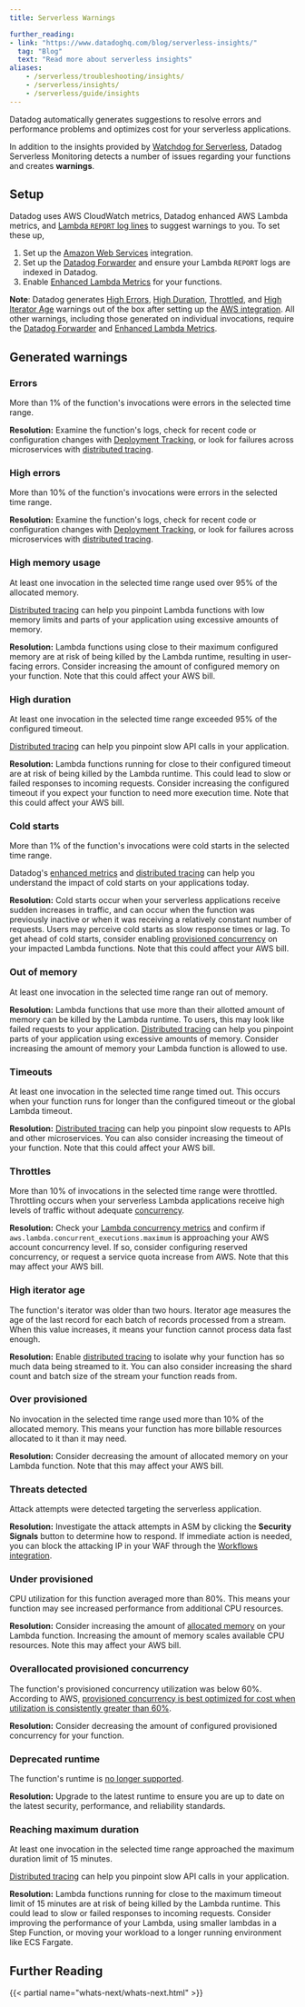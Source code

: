 ```yaml
---
title: Serverless Warnings

further_reading:
- link: "https://www.datadoghq.com/blog/serverless-insights/"
  tag: "Blog"
  text: "Read more about serverless insights"
aliases:
    - /serverless/troubleshooting/insights/
    - /serverless/insights/
    - /serverless/guide/insights
---
```


Datadog automatically generates suggestions to resolve errors and performance problems and optimizes cost for your serverless applications.

In addition to the insights provided by [Watchdog for Serverless][1], Datadog Serverless Monitoring detects a number of issues regarding your functions and creates **warnings**.


## Setup

Datadog uses AWS CloudWatch metrics, Datadog enhanced AWS Lambda metrics, and [Lambda `REPORT` log lines][2] to suggest warnings to you. To set these up,

 1. Set up the [Amazon Web Services][3] integration.
 2. Set up the [Datadog Forwarder][4] and ensure your Lambda `REPORT` logs are indexed in Datadog.
 3. Enable [Enhanced Lambda Metrics][5] for your functions.

**Note**: Datadog generates [High Errors](#high-errors), [High Duration](#high-duration), [Throttled](#throttles), and [High Iterator Age](#high-iterator-age) warnings out of the box after setting up the [AWS integration][3]. All other warnings, including those generated on individual invocations, require the [Datadog Forwarder][4] and [Enhanced Lambda Metrics][5].

## Generated warnings

### Errors

More than 1% of the function's invocations were errors in the selected time range.

**Resolution:** Examine the function's logs, check for recent code or configuration changes with [Deployment Tracking][6], or look for failures across microservices with [distributed tracing][7].

### High errors

More than 10% of the function's invocations were errors in the selected time range.

**Resolution:** Examine the function's logs, check for recent code or configuration changes with [Deployment Tracking][6], or look for failures across microservices with [distributed tracing][7].

### High memory usage

At least one invocation in the selected time range used over 95% of the allocated memory.

[Distributed tracing][7] can help you pinpoint Lambda functions with low memory limits and parts of your application using excessive amounts of memory.

**Resolution:** Lambda functions using close to their maximum configured memory are at risk of being killed by the Lambda runtime, resulting in user-facing errors. Consider increasing the amount of configured memory on your function. Note that this could affect your AWS bill.

### High duration

At least one invocation in the selected time range exceeded 95% of the configured timeout.

[Distributed tracing][7] can help you pinpoint slow API calls in your application.

**Resolution:** Lambda functions running for close to their configured timeout are at risk of being killed by the Lambda runtime. This could lead to slow or failed responses to incoming requests. Consider increasing the configured timeout if you expect your function to need more execution time. Note that this could affect your AWS bill.

### Cold starts

More than 1% of the function's invocations were cold starts in the selected time range.

Datadog's [enhanced metrics][5] and [distributed tracing][7] can help you understand the impact of cold starts on your applications today.

**Resolution:** Cold starts occur when your serverless applications receive sudden increases in traffic, and can occur when the function was previously inactive or when it was receiving a relatively constant number of requests. Users may perceive cold starts as slow response times or lag. To get ahead of cold starts, consider enabling [provisioned concurrency][8] on your impacted Lambda functions. Note that this could affect your AWS bill.

### Out of memory

At least one invocation in the selected time range ran out of memory.

**Resolution:** Lambda functions that use more than their allotted amount of memory can be killed by the Lambda runtime. To users, this may look like failed requests to your application. [Distributed tracing][7] can help you pinpoint parts of your application using excessive amounts of memory. Consider increasing the amount of memory your Lambda function is allowed to use.

### Timeouts

At least one invocation in the selected time range timed out. This occurs when your function runs for longer than the configured timeout or the global Lambda timeout.

**Resolution:** [Distributed tracing][7] can help you pinpoint slow requests to APIs and other microservices. You can also consider increasing the timeout of your function. Note that this could affect your AWS bill.

### Throttles

More than 10% of invocations in the selected time range were throttled. Throttling occurs when your serverless Lambda applications receive high levels of traffic without adequate [concurrency][9].

**Resolution:** Check your [Lambda concurrency metrics][10] and confirm if `aws.lambda.concurrent_executions.maximum` is approaching your AWS account concurrency level. If so, consider configuring reserved concurrency, or request a service quota increase from AWS. Note that this may affect your AWS bill.

### High iterator age

The function's iterator was older than two hours. Iterator age measures the age of the last record for each batch of records processed from a stream. When this value increases, it means your function cannot process data fast enough.

**Resolution:** Enable [distributed tracing][7] to isolate why your function has so much data being streamed to it. You can also consider increasing the shard count and batch size of the stream your function reads from.

### Over provisioned

No invocation in the selected time range used more than 10% of the allocated memory. This means your function has more billable resources allocated to it than it may need.

**Resolution:** Consider decreasing the amount of allocated memory on your Lambda function. Note that this may affect your AWS bill.

### Threats detected

Attack attempts were detected targeting the serverless application. 

**Resolution:** Investigate the attack attempts in ASM by clicking the **Security Signals** button to determine how to respond. If immediate action is needed, you can block the attacking IP in your WAF through the [Workflows integration][11].

### Under provisioned

CPU utilization for this function averaged more than 80%. This means your function may see increased performance from additional CPU resources.

**Resolution:** Consider increasing the amount of [allocated memory][12] on your Lambda function. Increasing the amount of memory scales available CPU resources. Note this may affect your AWS bill.

### Overallocated provisioned concurrency

The function's provisioned concurrency utilization was below 60%. According to AWS, [provisioned concurrency is best optimized for cost when utilization is consistently greater than 60%][13].

**Resolution:** Consider decreasing the amount of configured provisioned concurrency for your function.

### Deprecated runtime

The function's runtime is [no longer supported][14].

**Resolution:** Upgrade to the latest runtime to ensure you are up to date on the latest security, performance, and reliability standards.

### Reaching maximum duration

At least one invocation in the selected time range approached the maximum duration limit of 15 minutes.

[Distributed tracing][7] can help you pinpoint slow API calls in your application.

**Resolution:** Lambda functions running for close to the maximum timeout limit of 15 minutes are at risk of being killed by the Lambda runtime. This could lead to slow or failed responses to incoming requests. Consider improving the performance of your Lambda, using smaller lambdas in a Step Function, or moving your workload to a longer running environment like ECS Fargate.

## Further Reading

{{< partial name="whats-next/whats-next.html" >}}

[1]: /watchdog/insights#serverless
[2]: https://docs.aws.amazon.com/lambda/latest/dg/python-logging.html
[3]: /integrations/amazon_web_services/#setup
[4]: /serverless/forwarder
[5]: /serverless/enhanced_lambda_metrics
[6]: /serverless/deployment_tracking
[7]: /serverless/distributed_tracing
[8]: https://www.datadoghq.com/blog/monitor-aws-lambda-provisioned-concurrency/
[9]: https://docs.aws.amazon.com/lambda/latest/dg/configuration-concurrency.html
[10]: /integrations/amazon_lambda/#metrics
[11]: https://app.datadoghq.com/workflow/blueprints?selected_category=SECURITY
[12]: https://docs.aws.amazon.com/lambda/latest/dg/configuration-memory.html
[13]: https://aws.amazon.com/blogs/compute/optimizing-your-aws-lambda-costs-part-1/
[14]: https://docs.aws.amazon.com/lambda/latest/dg/lambda-runtimes.html
